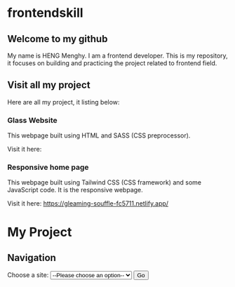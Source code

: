 # frontendskill

## Welcome to my github
   My name is HENG Menghy. I am a frontend developer.
   This is my repository, it focuses on building and practicing the project related to frontend field.

## Visit all my project
   Here are all my project, it listing below:
   
   ### Glass Website
   This webpage built using HTML and SASS (CSS preprocessor).
       
   Visit it here:
   
   ### Responsive home page
   This webpage built using Tailwind CSS (CSS framework) and some JavaScript code.
   It is the responsive webpage.
       
   Visit it here: https://gleaming-souffle-fc5711.netlify.app/
   # My Project

## Navigation

<form action="https://www.example.com" target="_blank">
  <label for="site-select">Choose a site:</label>
  <select id="site-select" name="sites" onchange="this.form.action=this.value; this.form.submit()">
    <option value="">--Please choose an option--</option>
    <option value="https://www.example.com">Example</option>
    <option value="https://www.anotherexample.com">Another Example</option>
    <!-- Add more options as needed -->
  </select>
  <noscript>
    <input type="submit" value="Go">
  </noscript>
</form>

